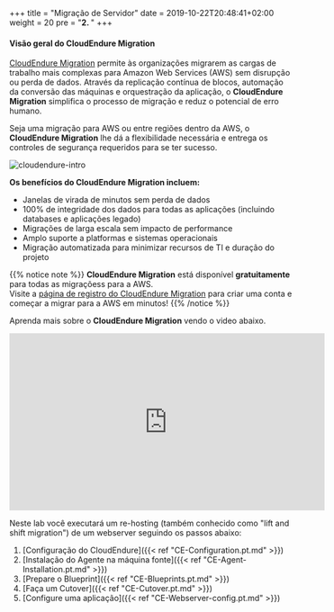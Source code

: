 +++
title = "Migração de Servidor"
date = 2019-10-22T20:48:41+02:00
weight = 20
pre = "<b>2. </b>"
+++

#### Visão geral do CloudEndure Migration

<a href="https://aws.amazon.com/cloudendure-migration/" target="_blank">CloudEndure Migration</a> permite às organizações migrarem as cargas de trabalho mais complexas para Amazon Web Services (AWS) sem disrupção ou perda de dados. Através da replicação contínua de blocos, automação da conversão das máquinas e orquestração da aplicação, o **CloudEndure Migration** simplifica o processo de migração e reduz o potencial de erro humano.

Seja uma migração para AWS ou entre regiões dentro da AWS, o **CloudEndure Migration** lhe dá a flexibilidade necessária e entrega os controles de segurança requeridos para se ter sucesso.

![cloudendure-intro](/ce/ce-home.png)

**Os benefícios do CloudEndure Migration incluem:**

- Janelas de virada de minutos sem perda de dados
- 100% de integridade dos dados para todas as aplicações (incluindo databases e aplicações legado)
- Migrações de larga escala sem impacto de performance
- Amplo suporte a platformas e sistemas operacionais
- Migração automatizada para minimizar recursos de TI e duração do projeto

{{% notice note %}}
**CloudEndure Migration** está disponível **gratuitamente**  para todas as migraçõess para a AWS.  
Visite a <a href="https://console.cloudendure.com/#/register/register">página de registro do CloudEndure Migration</a> para criar uma conta e começar a migrar para a AWS em minutos!
{{% /notice %}}  

Aprenda mais sobre o **CloudEndure Migration** vendo o video abaixo.
<center><iframe width="560" height="315" src="https://www.youtube-nocookie.com/embed/kIJ29q-Jsyo" frameborder="0" allow="accelerometer; autoplay; encrypted-media; gyroscope; picture-in-picture" allowfullscreen></iframe></center>

Neste lab você executará um re-hosting (também conhecido como "lift and shift migration") de um webserver seguindo os passos abaixo:

1. [Configuração do CloudEndure]({{< ref "CE-Configuration.pt.md" >}})  
2. [Instalação do Agente na máquina fonte]({{< ref "CE-Agent-Installation.pt.md" >}})  
3. [Prepare o Blueprint]({{< ref "CE-Blueprints.pt.md" >}})  
4. [Faça um Cutover]({{< ref "CE-Cutover.pt.md" >}})  
5. [Configure uma aplicação]({{< ref "CE-Webserver-config.pt.md" >}})  
